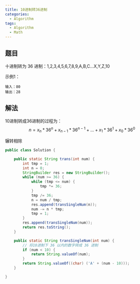 ```yaml
---
title: 10进制转36进制
categories:
  - Algorithm
tags:
  - Algorithm
  - Math
---
```


## 题目

十进制转为 36 进制：1,2,3,4,5,6,7,8,9,A,B,C...X,Y,Z,10

示例1：

```
输入：80
输出：28
```

## 解法

10进制转成36进制的过程为：$$n = x_n * 36^n + x_{n-1} * 36^{n-1} + ... + x_1 * 36^1 + x_0 * 36^0$$

辗转相除

```java
public class Solution {

    public static String trans(int num) {
        int tmp = 1;
        int n = 0;
        StringBuilder res = new StringBuilder();
        while (num >= 36) {
            while (tmp <= num) {
                tmp *= 36;
            }
            tmp /= 36;
            n = num / tmp;
            res.append(transSingleNum(n));
            num -= n * tmp;
            tmp = 1;
        }
        res.append(transSingleNum(num));
        return res.toString();
    }

    public static String transSingleNum(int num) {
        // 将10进制下 36 以内的数字转成 36 进制
        if (num < 10) {
            return String.valueOf(num);
        }
        return String.valueOf((char) ('A' + (num - 10)));
    }

}
```

